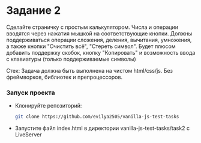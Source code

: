 # Задание 2

Сделайте страничку с простым калькулятором. Числа и операции вводятся через нажатия мышкой на соответствующие кнопки. Должны поддерживаться операции сложения, деления, вычитания, умножения, а также кнопки "Очистить всё", "Стереть символ". Будет плюсом добавить поддержку скобок, кнопку "Копировать" и возможность ввода с клавиатуры (только поддерживаемые символы)

Стек: Задача должна быть выполнена на чистом html/css/js. Без фреймворков, библиотек и препроцессоров.

### Запуск проекта

- Клонируйте репозиторий:

  ```bash
  git clone https://github.com/evilya2505/vanilla-js-test-tasks

  ```

- Запустите файл index.html в директории vanilla-js-test-tasks/task2 с LiveServer
